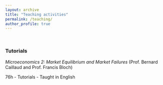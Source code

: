 ```yaml
---
layout: archive
title: "Teaching activities"
permalink: /teaching/
author_profile: true
---
```


<br/>

### Tutorials

*Microeconomics 2: Market Equilibrium and Market Failures*
(Prof. Bernard Caillaud and Prof. Francis Bloch)

76h - Tutorials - Taught in English
